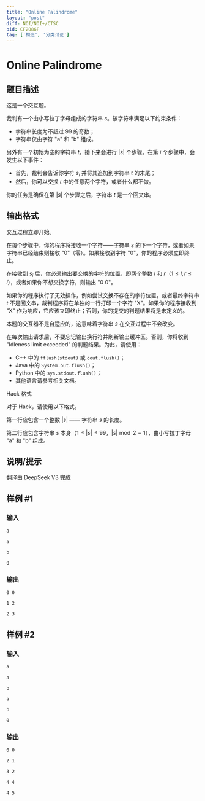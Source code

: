```yaml
---
title: "Online Palindrome"
layout: "post"
diff: NOI/NOI+/CTSC
pid: CF2086F
tag: ['构造', '分类讨论']
---
```


# Online Palindrome

## 题目描述

这是一个交互题。

裁判有一个由小写拉丁字母组成的字符串 $s$。该字符串满足以下约束条件：
- 字符串长度为不超过 $99$ 的奇数；
- 字符串仅由字符 "a" 和 "b" 组成。

另外有一个初始为空的字符串 $t$。接下来会进行 $|s|$ 个步骤。在第 $i$ 个步骤中，会发生以下事件：
- 首先，裁判会告诉你字符 $s_i$ 并将其追加到字符串 $t$ 的末尾；
- 然后，你可以交换 $t$ 中的任意两个字符，或者什么都不做。

你的任务是确保在第 $|s|$ 个步骤之后，字符串 $t$ 是一个回文串。

## 输出格式

交互过程立即开始。

在每个步骤中，你的程序将接收一个字符——字符串 $s$ 的下一个字符，或者如果字符串已经结束则接收 "0"（零）。如果接收到字符 "0"，你的程序必须立即终止。

在接收到 $s_{i}$ 后，你必须输出要交换的字符的位置，即两个整数 $l$ 和 $r$（$1 \le l,r \le i$），或者如果你不想交换字符，则输出 "0 0"。

如果你的程序执行了无效操作，例如尝试交换不存在的字符位置，或者最终字符串 $t$ 不是回文串，裁判程序将在单独的一行打印一个字符 "X"。如果你的程序接收到 "X" 作为响应，它应该立即终止；否则，你的提交的判题结果将是未定义的。

本题的交互器不是自适应的，这意味着字符串 $s$ 在交互过程中不会改变。

在每次输出请求后，不要忘记输出换行符并刷新输出缓冲区。否则，你将收到 "Idleness limit exceeded" 的判题结果。为此，请使用：
- C++ 中的 `fflush(stdout)` 或 `cout.flush()`；
- Java 中的 `System.out.flush()`；
- Python 中的 `sys.stdout.flush()`；
- 其他语言请参考相关文档。

Hack 格式

对于 Hack，请使用以下格式。

第一行应包含一个整数 $|s|$ —— 字符串 $s$ 的长度。

第二行应包含字符串 $s$ 本身（$1 \le |s| \le 99$，$|s| \bmod 2 = 1$），由小写拉丁字母 "a" 和 "b" 组成。

## 说明/提示

翻译由 DeepSeek V3 完成

## 样例 #1

### 输入

```
a

a

b

0
```

### 输出

```
0 0

1 2

2 3
```

## 样例 #2

### 输入

```
a

a

b

a

b

0
```

### 输出

```
0 0

2 1

3 2

4 4

4 5
```

